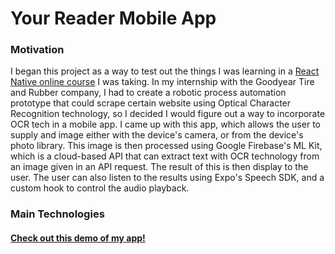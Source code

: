 # Your Reader Mobile App

### Motivation
I began this project as a way to test out the things I was learning in a [React Native online course](https://codewithmosh.com/p/the-ultimate-react-native-course) I was taking. In my internship with the Goodyear Tire and Rubber company, I had to create a robotic process automation prototype that could scrape certain website using Optical Character Recognition technology, so I decided I would figure out a way to incorporate OCR tech in a mobile app. I came up with this app, which allows the user to supply and image either with the device's camera, or from the device's photo library. This image is then processed using Google Firebase's ML Kit, which is a cloud-based API that can extract text with OCR technology from an image given in an API request. The result of this is then display to the user. The user can also listen to the results using Expo's Speech SDK, and a custom hook to control the audio playback.

### Main Technologies


#### [Check out this demo of my app!](https://gfycat.com/meatyfittingammonite)
